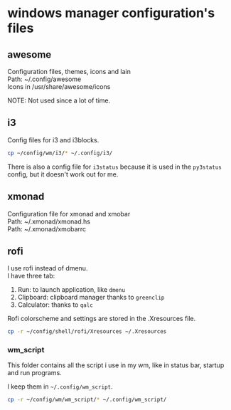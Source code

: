 # windows manager configuration's files

## awesome

Configuration files, themes, icons and lain  
Path: ~/.config/awesome  
Icons in /usr/share/awesome/icons

NOTE: Not used since a lot of time.  


## i3

Config files for i3 and i3blocks.  

```bash
cp ~/config/wm/i3/* ~/.config/i3/
```

There is also a config file for `i3status` because it is used in the `py3status` config, but it doesn't work out for me.  


## xmonad

Configuration file for xmonad and xmobar  
Path: ~/.xmonad/xmonad.hs  
Path: ~/.xmonad/xmobarrc  

## rofi

I use rofi instead of dmenu.  
I have three tab:

1. Run: to launch application, like `dmenu`
2. Clipboard: clipboard manager thanks to `greenclip`
3. Calculator: thanks to `qalc`

Rofi colorscheme and settings are stored in the .Xresources file.  

```bash
cp -r ~/config/shell/rofi/Xresources ~/.Xresources
```


### wm_script

This folder contains all the script i use in my wm, like in status bar, startup and run programs.  

I keep them in `~/.config/wm_script`.  

```bash
cp -r ~/config/wm/wm_script/* ~/.config/wm_script/
```


